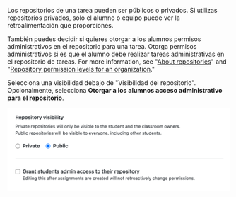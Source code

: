 Los repositorios de una tarea pueden ser públicos o privados. Si utilizas repositorios privados, solo el alumno o equipo puede ver la retroalimentación que proporciones.

También puedes decidir si quieres otorgar a los alumnos permisos administrativos en el repositorio para una tarea. Otorga permisos administrativos si es que el alumno debe realizar tareas administrativas en el repositorio de tareas. For more information, see "[About repositories](/repositories/creating-and-managing-repositories/about-repositories#about-repository-visibility)" and "[Repository permission levels for an organization](/organizations/managing-access-to-your-organizations-repositories/repository-permission-levels-for-an-organization)."

Selecciona una visibilidad debajo de "Visibilidad del repositorio". Opcionalmente, selecciona **Otorgar a los alumnos acceso administrativo para el repositorio**.

<div class="procedural-image-wrapper">
  <img alt="Opciones de visibilidad para los repositorios de tareas" class="procedural-image-wrapper" src="/assets/images/help/classroom/assignments-choose-repository-visibility.png">
</div>
